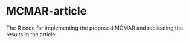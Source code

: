 # MCMAR-article
The R code for implementing the proposed MCMAR and replicating the results in the article
